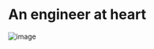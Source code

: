 <h1>An engineer at heart</h1>

![image](https://github.com/shubhammishra-os/shubhammishra-os/assets/161617674/ed92105e-ab27-4549-ac79-8b83d759c606)
